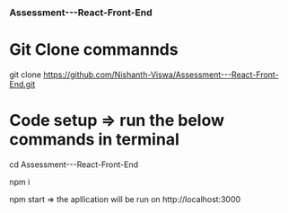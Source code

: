 ### Assessment---React-Front-End

# Git Clone commannds

git clone https://github.com/Nishanth-Viswa/Assessment---React-Front-End.git

# Code setup => run the below commands in terminal

cd Assessment---React-Front-End

npm i 

npm start => the apllication will be run on http://localhost:3000
